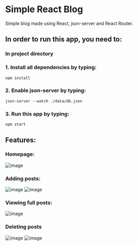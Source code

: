 # Simple React Blog

Simple blog made using React, json-server and React Router.

## In order to run this app, you need to:

### In project directory

### 1. Install all dependencies by typing:
`npm install`

### 2. Enable json-server by typing:
`json-server --watch ./data/db.json`

### 3. Run this app by typing:
`npm start`

## Features:

### Homepage:
![image](https://user-images.githubusercontent.com/94839627/162624085-8f6a810a-3e89-496d-a453-38ab9995da11.png)

### Adding posts:
![image](https://user-images.githubusercontent.com/94839627/162624145-a9073b06-aa0f-4371-81b6-64bad8552513.png)
![image](https://user-images.githubusercontent.com/94839627/162624187-d23735c2-311d-402c-90da-a2973aa601c0.png)

### Viewing full posts:
![image](https://user-images.githubusercontent.com/94839627/162624215-7f476632-c373-4b46-981f-ca5332ffbc2f.png)

### Deleting posts
![image](https://user-images.githubusercontent.com/94839627/162624255-2bef5069-d42a-41a6-9bad-ccb698aa019b.png)
![image](https://user-images.githubusercontent.com/94839627/162624268-5a59e69a-ac46-468a-bc29-438c0cee0258.png)

